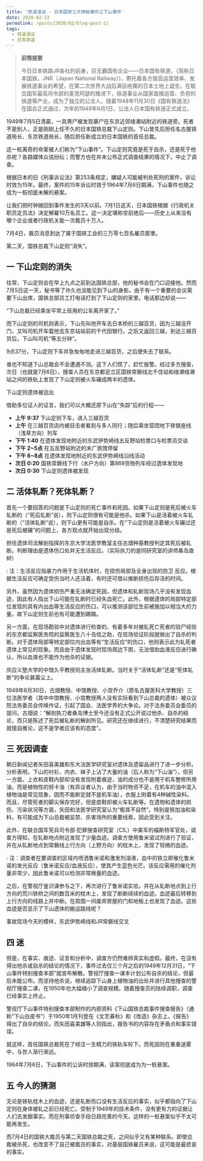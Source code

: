```yaml
---
title: '铁道漫谈 - 日本国铁三大神秘事件之下山事件'
date: 2020-02-22
permalink: /posts/2020/02/blog-post-2/
tags:
  - 铁道漫谈
  - 日本铁道
---
```


>  **前情提要**
>
>今日日本铁路JR各社的前身，巨无霸国有企业——日本国有铁道，（简称日本国铁，JNR（Japan National Railway）)，寄托着各方提高运营效率、发展铁道事业的希望，在第二次世界大战后满目疮痍的日本土地上诞生。在联合国军最高司令部的麦克阿瑟的推进下，铁道事业从国家直接运营、负担的铁道等产业，成为了独立的公法人。随着1948年11月30日《国有铁道法》在国会正式通过，次年的1949年6月1日，公法人日本国有铁道正式成立。



1949年7月5日清晨，一具男尸被发现暴尸在东京近郊绫濑站附近的铁道旁。死者不是别人，正是刚刚上任不久的日本国铁总裁下山定则。下山曾先后担任名古屋铁道局长、东京铁道局长，随后担任新成立的日本国铁的首任总裁。



这一桩离奇的命案被人们称为“下山事件”。下山定则究竟是死于自杀，还是死于他杀呢？各路媒体众说纷纭；而警方也在并未公布正式调查结果的情况下，中止了调查。



根据日本的旧《刑事诉讼法》第253条规定，嫌疑人可能被判处死刑的案件，诉讼时效为15年。最终，案件的15年诉讼时效于1964年7月6日期满，下山事件也随之成为一桩彻底未解的悬案。



让我们把时钟拨回到事件发生的3天以前。7月1日这天，日本国铁根据《行政机关职员定员法》决定解雇10万名员工。这一决定堪称空前绝后——历史上从来没有哪个企业或者行政机关能一次裁员十万人。



7月4日，裁员消息到达了属于国铁工会的三万零七百名雇员那里。



第二天，国铁总裁下山定则“消失”。





## 一   下山定则的消失



往常，下山定则会在早上九点之前到达国铁总部，他的秘书会在门口迎接他。然而7月5日这一天，秘书等了许久也没能见到下山的身影。由于有一个重要的会议需要下山出席，国铁总部员工打电话打到了下山定则的家里。电话那边却说——



“下山总裁已经乘坐平常上班用的公车离开家了。”



而下山定则的司机则表示，下山先叫他开车去日本桥的三越百货，因为三越没开门，又叫司机开车载他去东京站站前的千代田银行。之后又返回三越，到达三越百货后，下山叫司机“等五分钟”。



9点37分，下山定则下车并急匆匆地走进三越百货，之后便失去了联系。



谁也不知道下山总裁会不会遭遇不测。这下人们慌了，赶忙报警。经过多方搜查，次日（也就是7月6日），搜查人员在东京都足立区国铁常磐线北千住站和绫濑绫濑站之间的铁轨上发现了下山定则被火车碾成两半的遗体。


下山定则遗体被运出



借助多位证人的证言，我们可以大概还原下山在“失踪”后的行程——



* **上午 9:37** 下山定则下车，进入三越百货
* **上午** 在三越百货店内被目击者看到与多人同行；随后乘坐营团地下铁银座线（浅草方向）列车
* **下午 1:40** 在遗体发现地附近的东武伊势崎线五反野站检票口与检票员交谈
* **下午 2~5点** 在五反野站附近的末广旅馆停留
* **下午 6~8点** 在遗体发现地附近的东武伊势崎线沿线活动
* **次日 0:20** 国铁常磐线下行（水户方向）第869货物列车经过遗体发现地
* **次日 0:30** 下山定则遗体被发现



## 二   活体轧断？死体轧断？



首先一个要回答的问题是下山定则的死亡事件和死因。如果下山定则是死后被火车轧断的（“死后轧断”说），则下山定则很有可能是他杀。如果下山是活着被火车轧断的（“活体轧断”说），则下山更有可能是自杀。在“下山定则是活着被火车碾过还是死后被碾”的问题上，各方观点就开始出现分歧。



担任遗体司法解剖指挥的东京大学法医学教室主任古畑种基教授判定其死后被轧断。判断理由是遗体伤口处并无生活反应。（实际执刀的是同研究室的讲师桑岛直树）

:  注：生活反应指暴力作用于生活机体时，在损伤局部及全身出现的防卫 反应。根据生活反应可确定受伤当时人还活着，有时还可借以推断损伤后存活的时间。 



另外，虽然因为遗体损伤严重无法确定死因，但遗体和轧断现场几乎没有发现血迹，因此有人指出下山可能在轧断时已经失血死亡。此外，根据遗体的局部特定部位发现的具有内出血等生活反应的伤口，可以推测该部位生前被施加以相当大的力量。故下山定则生前也有可能遭到踢踹。



另一方面，在现场勘验中对遗体进行检查的、有着多年对被轧死亡死者的验尸经验的东京都监察医务院的监察医生八十岛信之助，在现场验证阶段就做出了自杀的判断。对于遗体局部等特定部位内出血等有“生活反应”的伤口，他则表示此为轧死者遗体上常见的现象。而且由于遗体发现时现场周边下雨，无法借助血液反应进行确认，所以血液也不能作为他杀的证据。



庆应义塾大学的中馆久平教授则主张活体轧断。当时关于“活体轧断”还是“死体轧断”的争论甚嚣尘上。



1949年8月30日，古畑教授、中馆教授、小宫乔介（原名古屋医科大学教授）三位法医学者（其中中馆教授、小宫教授两人没有实际看到下山总裁的遗体）被众议院法务委员会传唤作证，引起了国会、法医学界的大争论。对于法务委员会委员的提问，古畑说：“解剖执刀者桑岛博士至今还没有正式公开说过他杀、自杀的结论，而只是陈述了死后被轧断的解剖所见。研究还在继续进行，不清楚研究结果而就擅自推论，这不是学者应该有的态度”。



## 三   死因调查



朝日新闻记者矢田喜美雄和东大法医学研究室对遗体及遗留品进行了进一步分析。分析表明，下山的衬衫、内衣、袜子上沾了大量的油（后人称为“下山油”），但另一方面，上衣和皮鞋内部却没有发现附着痕迹，油的成分也不是用于机车整修所用油，而是植物性的努卡油（有异议者认为，由于当时物资不足，在机车的油中混入植物油是常见现象，因而不能断定就不是机车油），衣服上附着有4种碱性染料。而且，尽管死者的脚尖保存完好，但是皮鞋却被火车轧断等。在遗物和遗体的损伤、污染状况等方面，矢田和法医学研究室认为“极其不自然”。特别是努加油和染料，有可能成为下山总裁被监禁、杀害场所的重要线索，因此受到关注。



此外，在联合国军宪兵司令部·犯罪搜查研究室（CIL）中美军的福斯特军官处，调查方得知，在轧断地点附近发现了少量血迹。调查方使用鲁米诺试剂进行了验证，并在从轧断地点到常磐线上行方向（上野方向）的枕木上，发现了轻微的血迹。

:  注：调查者在要调查的区域内喷洒鲁米诺和激发剂溶液，血中的铁立即催化鲁米诺的发光反应（鲁米诺反应/血液反应），使其产生蓝色光芒。该反应需用的催化剂量非常少，因此鲁米诺可以检测非常微量的血迹。



之后，在警视厅鉴识课参与之下，再次进行了鲁米诺实验，并在从轧断地点到上行方向的荒川铁桥之间的数百米的枕木上，发现了断断续续的血迹。血迹最后转移到上行方向的线路上并中断。在周围一间废弃房屋的门和地板上也发现了血迹。这些血迹是否显示了下山遗体的搬运路线呢？




事故现场今天的模样，东武伊势崎线和JR常磐线交叉



## 四   迷



但是，在事实、痕迹、证言和分析中，调查方仍然难辨真实和虚假。最终，在没有得出他杀或自杀的结论的情况下，事件过去仅三个月之后的1949年12月31日，“下山事件特别搜查本部”就宣布解散。警视厅搜查一课本计划公布自杀的结论，但最后未能公布。而坚持他杀说，继续追踪下山身上植物油的出处并进行其他搜查的警视厅搜查二课，在1950年也大幅缩小了调查规模。随着搜查员的陆续调职，调查已经事实上终止。



警视厅下山事件特别搜查本部制作的内部资料《下山国铁总裁事件搜查报告》（通称“下山白皮书”）于1950年1月刊登在《文艺春秋》和《改造》杂志上。《报告》得出了自杀的结论。而矢田喜美雄等人则指出，报告书的内容存在矛盾点和事实错误。



就这样，首任国铁总裁死在了倾注一生精力的铁轨车轮下。而死因则在重重迷雾中，与世人渐行渐远。



1964年7月6日，下山事件的公诉时效期满，该案彻底成为为一桩悬案。



## 五   今人的猜测



无论是铁轨枕木上的血迹，还是轧断伤口没有生活反应的事实，似乎都指向了下山定则在身体被轧之前已经死亡。受制于1949年的技术条件，没有更有力的证据让人们去发掘事实。而在刑事侦查手段日趋完善的今天，这样的一桩悬案似乎不太可能再发生。



而7月4日的国铁大裁员与第二天国铁总裁之死，之间似乎又有某种联系。即使总裁被杀死，也改变不了自己被裁员的事实，对基层国铁雇员来说，这可能是最悲哀的事实。

